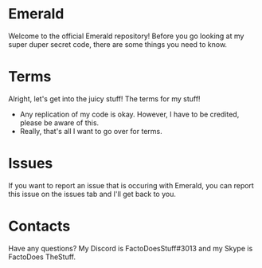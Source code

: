 # Emerald
Welcome to the official Emerald repository! Before you go looking at my super duper secret code, there are some things you need to know.

# Terms
Alright, let's get into the juicy stuff! The terms for my stuff!

- Any replication of my code is okay. However, I have to be credited, please be aware of this. 
- Really, that's all I want to go over for terms. 

# Issues
If you want to report an issue that is occuring with Emerald, you can report this issue on the issues tab and I'll get back to you. 

# Contacts

Have any questions? My Discord is FactoDoesStuff#3013 and my Skype is FactoDoes TheStuff.
